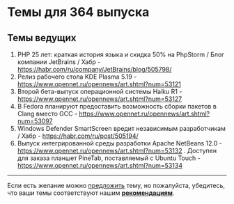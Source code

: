 # Темы для 364 выпуска

## Темы ведущих

1. PHP 25 лет: краткая история языка и скидка 50% на PhpStorm / Блог компании JetBrains / Хабр - https://habr.com/ru/company/JetBrains/blog/505798/
1. Релиз рабочего стола KDE Plasma 5.19 - https://www.opennet.ru/opennews/art.shtml?num=53121
1. Второй бета-выпуск операционной системы Haiku R1 - https://www.opennet.ru/opennews/art.shtml?num=53127
1. В Fedora планируют предоставить возможность сборки пакетов в Clang вместо GCC - https://www.opennet.ru/opennews/art.shtml?num=53097
1. Windows Defender SmartScreen вредит независимым разработчикам / Хабр - https://habr.com/ru/post/505194/
1. Выпуск интегрированной среды разработки Apache NetBeans 12.0 - https://www.opennet.ru/opennews/art.shtml?num=53132
. Доступен для заказа планшет PineTab, поставляемый с Ubuntu Touch - https://www.opennet.ru/opennews/art.shtml?num=53134

---

Если есть желание можно [предложить](themes_from_listeners.md) тему, но пожалуйста, убедитесь, что ваши темы соответствуют нашим **[рекомендациям](Recommendations_for_the_proposed_topics.md)**.
